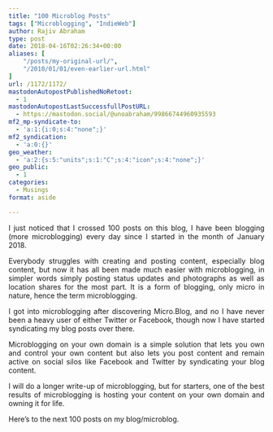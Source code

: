 ```yaml
---
title: "100 Microblog Posts"
tags: ["Microblogging", "IndieWeb"]
author: Rajiv Abraham
type: post
date: 2018-04-16T02:26:34+00:00
aliases: [
    "/posts/my-original-url/",
    "/2010/01/01/even-earlier-url.html"
]
url: /1172/1172/
mastodonAutopostPublishedNoRetoot:
  - 1
mastodonAutopostLastSuccessfullPostURL:
  - https://mastodon.social/@unoabraham/99866744960935593
mf2_mp-syndicate-to:
  - 'a:1:{i:0;s:4:"none";}'
mf2_syndication:
  - 'a:0:{}'
geo_weather:
  - 'a:2:{s:5:"units";s:1:"C";s:4:"icon";s:4:"none";}'
geo_public:
  - 1
categories:
  - Musings
format: aside

---
```

<p style="text-align: justify;">
  I just noticed that I crossed 100 posts on this blog, I have been blogging (more microblogging) every day since I started in the month of January 2018.
</p>

<p style="text-align: justify;">
  Everybody struggles with creating and posting content, especially blog content, but now it has all been made much easier with microblogging, in simpler words simply posting status updates and photographs as well as location shares for the most part. It is a form of blogging, only micro in nature, hence the term microblogging.
</p>

<p style="text-align: justify;">
  I got into microblogging after discovering Micro.Blog, and no I have never been a heavy user of either Twitter or Facebook, though now I have started syndicating my blog posts over there.
</p>

<p style="text-align: justify;">
  Microblogging on your own domain is a simple solution that lets you own and control your own content but also lets you post content and remain active on social silos like Facebook and Twitter by syndicating your blog content.
</p>

<p style="text-align: justify;">
  I will do a longer write-up of microblogging, but for starters, one of the best results of microblogging is hosting your content on your own domain and owning it for life.
</p>

<p style="text-align: justify;">
  Here’s to the next 100 posts on my blog/microblog.
</p>